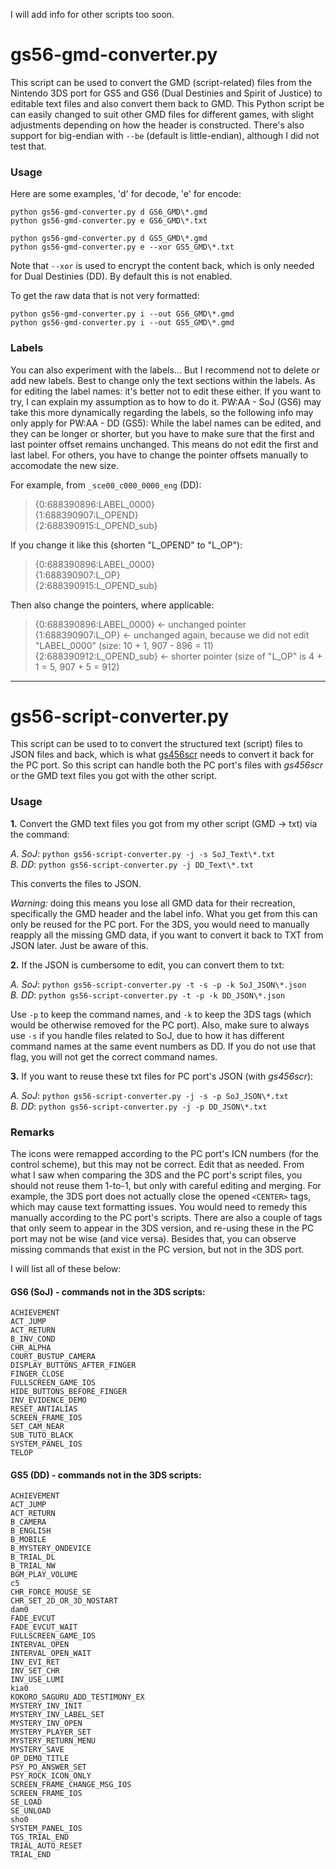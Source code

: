 I will add info for other scripts too soon.

# gs56-gmd-converter.py

This script can be used to convert the GMD (script-related) files from the Nintendo 3DS port for GS5 and GS6 (Dual Destinies and Spirit of Justice) to editable text files and also convert them back to GMD. This Python script be can easily changed to suit other GMD files for different games, with slight adjustments depending on how the header is constructed. There's also support for big-endian with `--be` (default is little-endian), although I did not test that.

### Usage

Here are some examples, 'd' for decode, 'e' for encode:

```
python gs56-gmd-converter.py d GS6_GMD\*.gmd
python gs56-gmd-converter.py e GS6_GMD\*.txt

python gs56-gmd-converter.py d GS5_GMD\*.gmd
python gs56-gmd-converter.py e --xor GS5_GMD\*.txt
```

Note that `--xor` is used to encrypt the content back, which is only needed for Dual Destinies (DD). By default this is not enabled.

To get the raw data that is not very formatted:

```
python gs56-gmd-converter.py i --out GS6_GMD\*.gmd
python gs56-gmd-converter.py i --out GS5_GMD\*.gmd
```

### Labels

You can also experiment with the labels... But I recommend not to delete or add new labels. Best to change only the text sections within the labels. As for editing the label names: it's better not to edit these either. If you want to try, I can explain my assumption as to how to do it. PW:AA - SoJ (GS6) may take this more dynamically regarding the labels, so the following info may only apply for PW:AA - DD (GS5): While the label names can be edited, and they can be longer or shorter, but you have to make sure that the first and last pointer offset remains unchanged. This means do not edit the first and last label. For others, you have to change the pointer offsets manually to accomodate the new size.

For example, from `_sce00_c000_0000_eng` (DD):

> {0:688390896:LABEL_0000}\
> {1:688390907:L_OPEND}\
> {2:688390915:L_OPEND_sub}

If you change it like this (shorten "L_OPEND" to "L_OP"):

> {0:688390896:LABEL_0000}\
> {1:688390907:L_OP}\
> {2:688390915:L_OPEND_sub}

 Then also change the pointers, where applicable:

> {0:688390896:LABEL_0000} <- unchanged pointer\
> {1:688390907:L_OP} <- unchanged again, because we did not edit "LABEL_0000" (size: 10 + 1, 907 - 896 = 11)\
> {2:688390912:L_OPEND_sub} <- shorter pointer (size of "L_OP" is 4 + 1 = 5, 907 + 5 = 912)

---

# gs56-script-converter.py

This script can be used to to convert the structured text (script) files to JSON files and back, which is what [gs456scr](https://gist.github.com/osyu/5bb86d49153edef5415a7aba09a48ca1) needs to convert it back for the PC port. So this script can handle both the PC port's files with *gs456scr* or the GMD text files you got with the other script.

### Usage

**1.** Convert the GMD text files you got from my other script (GMD -> txt) via the command:

*A. SoJ*: `python gs56-script-converter.py -j -s SoJ_Text\*.txt`\
*B. DD*: `python gs56-script-converter.py -j DD_Text\*.txt`

This converts the files to JSON.

*Warning:* doing this means you lose all GMD data for their recreation, specifically the GMD header and the label info. What you get from this can only be reused for the PC port. For the 3DS, you would need to manually reapply all the missing GMD data, if you want to convert it back to TXT from JSON later. Just be aware of this.

**2.** If the JSON is cumbersome to edit, you can convert them to txt:

*A. SoJ*: `python gs56-script-converter.py -t -s -p -k SoJ_JSON\*.json`\
*B. DD*: `python gs56-script-converter.py -t -p -k DD_JSON\*.json`

Use `-p` to keep the command names, and `-k` to keep the 3DS tags (which would be otherwise removed for the PC port). Also, make sure to always use `-s` if you handle files related to SoJ, due to how it has different command names at the same event numbers as DD. If you do not use that flag, you will not get the correct command names.

**3.** If you want to reuse these txt files for PC port's JSON (with *gs456scr*):

*A. SoJ*: `python gs56-script-converter.py -j -s -p SoJ_JSON\*.txt`\
*B. DD*: `python gs56-script-converter.py -j -p DD_JSON\*.txt`

### Remarks

The icons were remapped according to the PC port's ICN numbers (for the control scheme), but this may not be correct. Edit that as needed. From what I saw when comparing the 3DS and the PC port's script files, you should not reuse them 1-to-1, but only with careful editing and merging. For example, the 3DS port does not actually close the opened `<CENTER>` tags, which may cause text formatting issues. You would need to remedy this manually according to the PC port's scripts. There are also a couple of tags that only seem to appear in the 3DS version, and re-using these in the PC port may not be wise (and vice versa). Besides that, you can observe missing commands that exist in the PC version, but not in the 3DS port.

I will list all of these below:

#### GS6 (SoJ) - commands not in the 3DS scripts:
```
ACHIEVEMENT
ACT_JUMP
ACT_RETURN
B_INV_COND
CHR_ALPHA
COURT_BUSTUP_CAMERA
DISPLAY_BUTTONS_AFTER_FINGER
FINGER_CLOSE
FULLSCREEN_GAME_IOS
HIDE_BUTTONS_BEFORE_FINGER
INV_EVIDENCE_DEMO
RESET_ANTIALIAS
SCREEN_FRAME_IOS
SET_CAM_NEAR
SUB_TUTO_BLACK
SYSTEM_PANEL_IOS
TELOP
```

#### GS5 (DD) - commands not in the 3DS scripts:
```
ACHIEVEMENT
ACT_JUMP
ACT_RETURN
B_CAMERA
B_ENGLISH
B_MOBILE
B_MYSTERY_ONDEVICE
B_TRIAL_DL
B_TRIAL_NW
BGM_PLAY_VOLUME
c5
CHR_FORCE_MOUSE_SE
CHR_SET_2D_OR_3D_NOSTART
dam0
FADE_EVCUT
FADE_EVCUT_WAIT
FULLSCREEN_GAME_IOS
INTERVAL_OPEN
INTERVAL_OPEN_WAIT
INV_EVI_RET
INV_SET_CHR
INV_USE_LUMI
kia0
KOKORO_SAGURU_ADD_TESTIMONY_EX
MYSTERY_INV_INIT
MYSTERY_INV_LABEL_SET
MYSTERY_INV_OPEN
MYSTERY_PLAYER_SET
MYSTERY_RETURN_MENU
MYSTERY_SAVE
OP_DEMO_TITLE
PSY_PO_ANSWER_SET
PSY_ROCK_ICON_ONLY
SCREEN_FRAME_CHANGE_MSG_IOS
SCREEN_FRAME_IOS
SE_LOAD
SE_UNLOAD
sho0
SYSTEM_PANEL_IOS
TGS_TRIAL_END
TRIAL_AUTO_RESET
TRIAL_END
```
